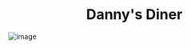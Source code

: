 <h1 align="center">Danny's Diner</h1>

![image](https://github.com/MyaHeeschen/8-Week-SQL-Challenge/assets/135869732/189d47d5-b9a0-4693-af69-dc4d8a82889e)
